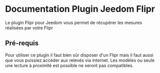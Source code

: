 # Documentation Plugin Jeedom Flipr
Le plugin Flipr pour Jeedom vous permet de récupérer les mesures réalisées par votre Flipr

## Pré-requis
Pour utiliser ce plugin il faut bien sûr disposer d'un Flipr mais il faut aussi que vous puissiez accéder aux relevés via internet.
Les modèles ou seule une lecture à proximité est possible ne seront pas compatibles.
